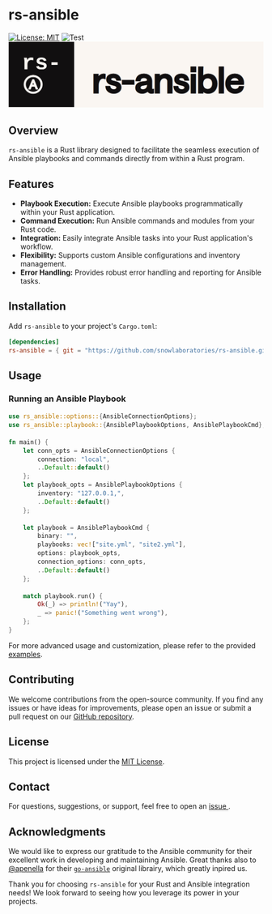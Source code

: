 # rs-ansible
[![License: MIT](https://img.shields.io/badge/License-MIT-yellow.svg)](https://opensource.org/licenses/MIT) ![Test](https://github.com/snowlaboratories/rs-ansible/actions/workflows/ci.yml/badge.svg)
![rs-ansible-logo](docs/assets/logo.png "rs-ansible logo" )

## Overview

`rs-ansible` is a Rust library designed to facilitate the seamless execution of Ansible playbooks and commands directly from within a Rust program.


## Features

- **Playbook Execution:** Execute Ansible playbooks programmatically within your Rust application.
- **Command Execution:** Run Ansible commands and modules from your Rust code.
- **Integration:** Easily integrate Ansible tasks into your Rust application's workflow.
- **Flexibility:** Supports custom Ansible configurations and inventory management.
- **Error Handling:** Provides robust error handling and reporting for Ansible tasks.


## Installation

Add `rs-ansible` to your project's `Cargo.toml`:

```toml
[dependencies]
rs-ansible = { git = "https://github.com/snowlaboratories/rs-ansible.git" }
```

## Usage

### Running an Ansible Playbook

```rust
use rs_ansible::options::{AnsibleConnectionOptions};
use rs_ansible::playbook::{AnsiblePlaybookOptions, AnsiblePlaybookCmd};

fn main() {
    let conn_opts = AnsibleConnectionOptions {
        connection: "local",
        ..Default::default()
    };
    let playbook_opts = AnsiblePlaybookOptions {
        inventory: "127.0.0.1,",
        ..Default::default()
    };

    let playbook = AnsiblePlaybookCmd {
        binary: "",
        playbooks: vec!["site.yml", "site2.yml"],
        options: playbook_opts,
        connection_options: conn_opts,
        ..Default::default()
    };

    match playbook.run() {
        Ok(_) => println!("Yay"),
        _ => panic!("Something went wrong"),
    };
}
```

For more advanced usage and customization, please refer to the provided [examples](./examples/).

## Contributing

We welcome contributions from the open-source community. If you find any issues or have ideas for improvements, please open an issue or submit a pull request on our [GitHub repository](https://github.com/snowlaboratories/rs-ansible).

## License

This project is licensed under the [MIT License](LICENSE).

## Contact

For questions, suggestions, or support, feel free to open an [issue ](https://github.com/snowlaboratories/rs-ansible/issues).

## Acknowledgments

We would like to express our gratitude to the Ansible community for their excellent work in developing and maintaining Ansible.
Great thanks also to [@apenella](https://github.com/apenella) for their [`go-ansible`](https://github.com/apenella/go-ansible/) original librairy, which greatly inpired us.

Thank you for choosing `rs-ansible` for your Rust and Ansible integration needs! We look forward to seeing how you leverage its power in your projects.
